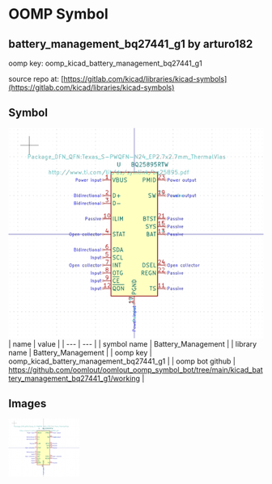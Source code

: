 # OOMP Symbol  
## battery_management_bq27441_g1  by arturo182  
  
oomp key: oomp_kicad_battery_management_bq27441_g1  
  
source repo at: [https://gitlab.com/kicad/libraries/kicad-symbols](https://gitlab.com/kicad/libraries/kicad-symbols)  
## Symbol  
  
[![working.png](working_600.png)](working.png)  
| name | value | 
| --- | --- | 
| symbol name | Battery_Management | 
| library name | Battery_Management | 
| oomp key | oomp_kicad_battery_management_bq27441_g1 | 
| oomp bot github | https://github.com/oomlout/oomlout_oomp_symbol_bot/tree/main/kicad_battery_management_bq27441_g1/working | 
## Images  
  
[![working.png](working_140.png)](working.png)  
